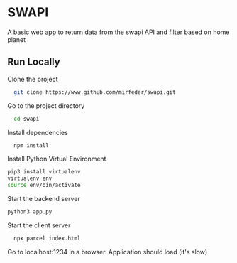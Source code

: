 # SWAPI

A basic web app to return data from the swapi API and filter based on home planet


## Run Locally

Clone the project

```bash
  git clone https://www.github.com/mirfeder/swapi.git
```

Go to the project directory

```bash
  cd swapi
```

Install dependencies

```bash
  npm install
```

Install Python Virtual Environment

```bash
pip3 install virtualenv
virtualenv env
source env/bin/activate
```

Start the backend server

```bash
python3 app.py
```
Start the client server

```bash
  npx parcel index.html
```
Go to localhost:1234 in a browser. Application should load (it's slow) 
